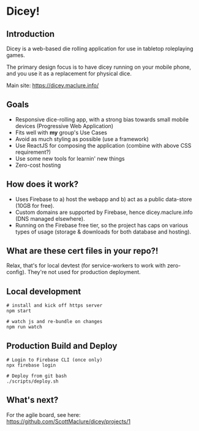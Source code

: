 # Dicey!

## Introduction

Dicey is a web-based die rolling application for use in tabletop roleplaying games.

The primary design focus is to have dicey running on your mobile phone, and you use it as a replacement for physical dice.

Main site:
https://dicey.maclure.info/

## Goals

* Responsive dice-rolling app, with a strong bias towards small mobile devices (Progressive Web Application)
* Fits well with **my** group's Use Cases
* Avoid as much styling as possible (use a framework)
* Use ReactJS for composing the application (combine with above CSS requirement?)
* Use some new tools for learnin' new things
* Zero-cost hosting

## How does it work?

* Uses Firebase to a) host the webapp and b) act as a public data-store (10GB for free).
* Custom domains are supported by Firebase, hence dicey.maclure.info (DNS managed elsewhere).
* Running on the Firebase free tier, so the project has caps on various types of usage (storage & downloads for both database and hosting).

## What are these cert files in your repo?!

Relax, that's for local devtest (for service-workers to work with zero-config). They're not used for production deployment.

## Local development

```
# install and kick off https server
npm start

# watch js and re-bundle on changes
npm run watch
```

## Production Build and Deploy

```
# Login to Firebase CLI (once only)
npx firebase login

# Deploy from git bash
./scripts/deploy.sh
```

## What's next?

For the agile board, see here:
https://github.com/ScottMaclure/dicey/projects/1
